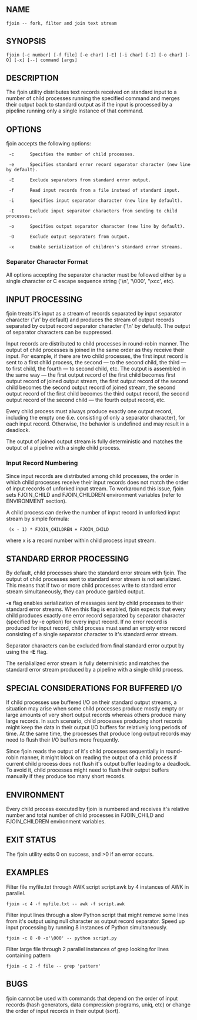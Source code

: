 ## NAME
    fjoin -- fork, filter and join text stream

## SYNOPSIS
    fjoin [-c number] [-f file] [-e char] [-E] [-i char] [-I] [-o char] [-O] [-x] [--] command [args]

## DESCRIPTION
The fjoin utility distributes text records received on standard input to a number of child processes running the       specified command and merges their output back to standard output as if the input is processed by a pipeline running only a single instance of that command.

## OPTIONS
fjoin accepts the following options:

     -c      Specifies the number of child processes.

     -e      Specifies standard error record separator character (new line by default).

     -E      Exclude separators from standard error output.

     -f      Read input records from a file instead of standard input.

     -i      Specifies input separator character (new line by default).

     -I      Exclude input separator characters from sending to child processes.

     -o      Specifies output separator character (new line by default).

     -O      Exclude output separators from output.

     -x      Enable serialization of children's standard error streams.

### Separator Character Format
All options accepting the separator character must be followed either by a single character or C escape sequence string ('\n', '\000', '\xcc', etc).

## INPUT PROCESSING
fjoin treats it's input as a stream of records separated by input separator character ('\n' by default) and produces the stream of output records separated by output record separator character ('\n' by default). The output of separator characters can be suppressed.

Input records are distributed to child processes in round-robin manner. The output of child processes is joined in the same order as they receive their input. For example, if there are two child processes, the first input record is sent to a first child process, the second — to the second child, the third — to first child, the fourth — to second child, etc. The output is assembled in the same way — the first output record of the first child becomes first output record of joined output stream, the first output record of the second child becomes the second output record of joined stream, the second output record of the first child becomes the third output record, the second output record of the second child — the fourth output record, etc.

Every child process must always produce exactly one output record, including the empty one (i.e. consisting of only a separator character), for each input record. Otherwise, the behavior is undefined and may result in a deadlock.

The output of joined output stream is fully deterministic and matches the output of a pipeline with a single child process.

### Input Record Numbering
Since input records are distributed among child processes, the order in which child processes receive their input records does not match the order of input records of unforked input stream. To workaround this issue, fjoin sets FJOIN_CHILD and FJOIN_CHILDREN environment variables (refer to ENVIRONMENT section).

A child process can derive the number of input record in unforked input stream by simple formula:

     (x - 1) * FJOIN_CHILDREN + FJOIN_CHILD

where x is a record number within child process input stream.

## STANDARD ERROR PROCESSING
By default, child processes share the standard error stream with fjoin. The output of child processes sent to standard error stream is not serialized. This means that if two or more child processes write to standard error stream simultaneously, they can produce garbled output.

**-x** flag enables serialization of messages sent by child processes to their standard error streams. When this flag is enabled, fjoin expects that every child produces exactly one error record separated by separator character (specified by -e option) for every input record. If no error record is produced for input record, child process must send an empty error record consisting of a single separator character to it's standard error stream.

Separator characters can be excluded from final standard error output by using the **-E** flag.

The serialialized error stream is fully deterministic and matches the standard error stream produced by a pipeline with a single child process.

## SPECIAL CONSIDERATIONS FOR BUFFERED I/O
If child processes use buffered I/O on their standard output streams, a situation may arise when some child processes produce mostly empty or large amounts of very short output records whereas others produce many large records. In such scenario, child processes producing short records might keep the data in their output I/O buffers for relatively long periods of time. At the same time, the processes that produce long output records may need to flush their I/O buffers more frequently.

Since fjoin reads the output of it's child processes sequentially in round-robin manner, it might block on reading the output of a child process if current child process does not flush it's output buffer leading to a deadlock. To avoid it, child processes might need to flush their output buffers manually if they produce too many short records.

## ENVIRONMENT
Every child process executed by fjoin is numbered and receives it's relative number and total number of child processes in FJOIN_CHILD and FJOIN_CHILDREN environment variables.

## EXIT STATUS
The fjoin utility exits 0 on success, and >0 if an error occurs.

## EXAMPLES
Filter file myfile.txt through AWK script script.awk by 4 instances of AWK in parallel.

    fjoin -c 4 -f myfile.txt -- awk -f script.awk

Filter input lines through a slow Python script that might remove some lines from it's output using null character as output record separator. Speed up input processing by running 8 instances of Python simultaneously.

    fjoin -c 8 -O -o'\000' -- python script.py

Filter large file through 2 parallel instances of grep looking for lines containing pattern

    fjoin -c 2 -f file -- grep 'pattern'

## BUGS
fjoin cannot be used with commands that depend on the order of input records (hash generators, data compression programs, uniq, etc) or change the order of input records in their output (sort).

